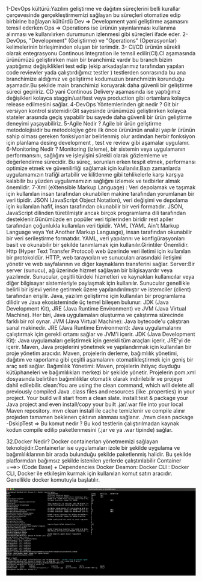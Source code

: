 1-DevOps kültürü:Yazılım geliştirme ve dağıtım süreçlerini belli kurallar çerçevesinde gerçekleştirmemizi sağlayan bu süreçleri otomatize edip birbirine bağlayan kültürdü Dev => Development yani geliştirme aşamasını temsil ederken Ops => Operations ise ürünün yayınlanması kullanıma alınması ve kullanılırken durumunun izlenmesi gibi süreçleri ifade eder.
2- DevOps, "Development" (Geliştirme) ve "Operations" (Operasyonlar) kelimelerinin birleşiminden oluşan bir terimdir.
3- CI/CD ürünün sürekli olarak entegrasyonu Continous Integration ile temsil edilir(CI).CI aşamasında ürünümüzü geliştirirken main bir branchimiz vardır bu branch bizim yaptığımız değişiklikleri test edip (ekip arkadaşlarımız tarafından yapılan code reviewler yada çalıştırdığımız testler ) testlerden sonrasında bu ana branchimize aldığımız ve geliştirme kodumuzun branchmizin korunduğu aşamadır.Bu şekilde main branchimizi koruyarak daha güvenli bir geliştirme süreci geçiririz. CD yani Continous Delivery aşamasında ise yaptığımız değişikleri kolayca staggin/uat/test veya production gibi ortamlara kolayca release edilmesini sağlar.
4-DevOps Yöntemlerinden git nedir ? Git bir versiyon kontrol sistemidir.Git sayesinde ürünümüzü geliştirirken kolayca stateler arasında geçiş yapabilir bu sayede daha güvenli bir ürün geliştirme deneyimi yaşayabiliriz.
5-Agile Nedir ? Agile bir ürün geliştirme metodolojisidir bu metodolojiye göre ilk önce ürününün analizi yapılır ürünün sahip olması gereken fonksiyonlar belirlenmiş olur ardından herbir fonksiyon için planlama desing development , test ve review gibi aşamalar uygulanır.
6-Monitoring Nedir ? Monitoring (izleme), bir sistemin veya uygulamanın performansını, sağlığını ve işleyişini sürekli olarak gözlemleme ve değerlendirme sürecidir. Bu süreç, sorunları erken tespit etmek, performansı optimize etmek ve güvenilirliği sağlamak için kullanılır.Bazı zamanlarda uygulamamızın trafiği artabilir ve kilitlenme gibi tehlikelerle karşı karşıya kalabilir bu yüzden uygulamamızın sağlığını izlemek ve tedbirler almak önemlidir.
7-Xml (eXtensible Markup Language) : Veri depolamak ve taşımak için kullanılan insan tarafından okunabilen makine tarafından yorumlanan bir veri tipidir.
JSON (JavaScript Object Notation), veri değişimi ve depolama için kullanılan hafif, insan tarafından okunabilir bir veri formatıdır. JSON, JavaScript dilinden türetilmiştir ancak birçok programlama dili tarafından desteklenir.Günümüzde en popüler veri tiplerinden biridir rest apiler tarafından çoğunlukla kullanılan veri tipidir.
YAML (YAML Ain't Markup Language veya Yet Another Markup Language), insan tarafından okunabilir bir veri serileştirme formatıdır. YAML, veri yapılarını ve konfigürasyonları basit ve okunabilir bir şekilde tanımlamak için kullanılır.Girintiler Önemlidir. Http (Hyper Text Transfer Protocol) web üzerinde veri iletimi için kullanılan bir protokoldür.
HTTP, web tarayıcıları ve sunucuları arasındaki iletişimi yönetir ve web sayfalarının ve diğer kaynakların transferini sağlar.
Server:Bir server (sunucu), ağ üzerinde hizmet sağlayan bir bilgisayardır veya yazılımdır. Sunucular, çeşitli türdeki hizmetleri ve kaynakları kullanıcılar veya diğer bilgisayar sistemleriyle paylaşmak için kullanılır. Sunucular genellikle belirli bir işlevi yerine getirmek üzere yapılandırılmıştır ve istemciler (client) tarafından erişilir.
Java, yazılım geliştirme için kullanılan bir programlama dilidir ve Java ekosisteminde üç temel bileşen bulunur: JDK (Java Development Kit), JRE (Java Runtime Environment) ve JVM (Java Virtual Machine). Her biri, Java uygulamaları oluşturma ve çalıştırma sürecinde farklı bir rol oynar.
JVM (Java Virtual Machine): Java bytecode'u çalıştıran sanal makinedir. JRE (Java Runtime Environment): Java uygulamalarını çalıştırmak için gerekli ortamı sağlar ve JVM'i içerir.
JDK (Java Development Kit): Java uygulamaları geliştirmek için gerekli tüm araçları içerir, JRE'yi de içerir. Maven, Java projelerini yönetmek ve yapılandırmak için kullanılan bir proje yönetim aracıdır.
Maven, projelerin derleme, bağımlılık yönetimi, dağıtım ve raporlama gibi çeşitli aşamalarını otomatikleştirmek için geniş bir araç seti sağlar. Bağımlılık Yönetimi: Maven, projelerin ihtiyaç duyduğu kütüphaneleri ve bağımlılıkları merkezi bir şekilde yönetir. Projelerin pom.xml dosyasında belirtilen bağımlılıklar otomatik olarak indirilebilir ve projeye dahil edilebilir. clean:You are using the clean command, which will delete all previously compiled Java .class files and resources (like .properties) in your project. Your build will start from a clean slate. install:test & package your Java project and even install/copy your built .jar/.war file into your local Maven repository. mvn clean install ile cache temizlenir ve compile alınır projeden tamamen beklenen çıktının alınması sağlanır.
./mvn clean package -DskipTest => Bu komut nedir ? Bu kod testlerin çalıştırılmadan kaynak kodun compile edilip paketlenmesini (.jar ve ya .war tipinde) sağlar.

32.Docker Nedir? Docker containerları yönetmemizi sağlayan teknolojidir.Containerlar ise uygulamaları izole bir şekilde uygulama ve bağımlılıklarının bir arada bulunduğu şekilde paketlenmiş halidir. Bu şekilde platformdan bağımsız şekilde istenilen yerlerde çalıştırılabilir Container ===>> (Code Base) + Dependencies Docker Deamon: Docker CLI : Docker CLI, Docker ile etkileşim kurmak için kullanılan komut satırı aracıdır. Genellikle docker komutuyla başlatılır.

![alt text](image.png)
